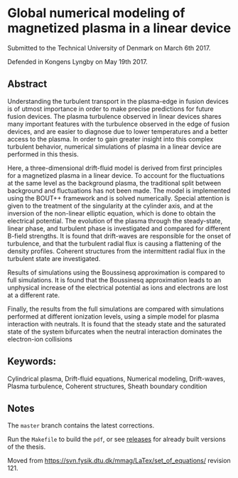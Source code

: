 # Global numerical modeling of magnetized plasma in a linear device

Submitted to the Technical University of Denmark on March 6th 2017.

Defended in Kongens Lyngby on May 19th 2017.

## Abstract

Understanding the turbulent transport in the plasma-edge in fusion devices is of utmost importance in order to make precise predictions for future fusion devices.
The plasma turbulence observed in linear devices shares many important features with the turbulence observed in the edge of fusion devices, and are easier to diagnose due to lower temperatures and a better access to the plasma.
In order to gain greater insight into this complex turbulent behavior, numerical simulations of plasma in a linear device are performed in this thesis.

Here, a three-dimensional drift-fluid model is derived from first principles for a magnetized plasma in a linear device.
To account for the fluctuations at the same level as the background plasma, the traditional split between background and fluctuations has not been made.
The model is implemented using the BOUT++ framework and is solved numerically.
Special attention is given to the treatment of the singularity at the cylinder axis, and at the inversion of the non-linear elliptic equation, which is done to obtain the electrical potential.
The evolution of the plasma through the steady-state, linear phase, and turbulent phase is investigated and compared for different B-field strengths.
It is found that drift-waves are responsible for the onset of turbulence, and that the turbulent radial flux is causing a flattening of the density profiles.
Coherent structures from the intermittent radial flux in the turbulent state are investigated.

Results of simulations using the Boussinesq approximation is compared to full simulations.
It is found that the Boussinesq approximation leads to an unphysical increase of the electrical potential as ions and electrons are lost at a different rate.

Finally, the results from the full simulations are compared with simulations performed at different ionization levels, using a simple model for plasma interaction with neutrals.
It is found that the steady state and the saturated state of the system bifurcates when the neutral interaction dominates the electron-ion collisions

## Keywords:

Cylindrical plasma, Drift-fluid equations, Numerical modeling, Drift-waves, Plasma turbulence, Coherent structures, Sheath boundary condition

## Notes
The `master` branch contains the latest corrections.

Run the `Makefile` to build the `pdf`, or see [releases](https://github.com/CELMA-project/dissertation/releases) for already built versions of the thesis.

Moved from https://svn.fysik.dtu.dk/mmag/LaTex/set_of_equations/ revision 121.

